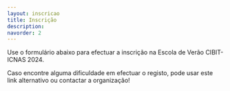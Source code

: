 ```yaml
---
layout: inscricao
title: Inscrição
description: 
navorder: 2
---
```

Use o formulário abaixo para efectuar a inscrição na Escola de Verão CIBIT-ICNAS 2024.

Caso encontre alguma dificuldade em efectuar o registo, pode usar este link alternativo ou contactar a organização!



























